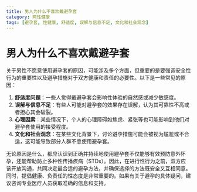 ```yaml
---
title: 男人为什么不喜欢戴避孕套
category: 两性健康
tags: [避孕套, 性健康, 舒适度, 误解与信息不足, 文化和社会观念]
---
```

# 男人为什么不喜欢戴避孕套
关于男性不愿意使用避孕套的原因，可能涉及多个方面，但重要的是要强调安全性行为的重要性以及避孕措施对于双方健康和责任的必要性。以下是一些常见的原因：

1. **舒适度问题**：一些人觉得戴避孕套会影响性体验的自然感或减少敏感度。
2. **误解与信息不足**：有些人可能对避孕套的效果存在误解，认为其可靠性不高或者担心其会破裂。
3. **心理因素**：某些情况下，个人的心理障碍如焦虑、紧张等也可能影响到他们对避孕套使用的接受程度。
4. **文化和社会观念**：在某些文化背景下，讨论避孕措施可能会被视为尴尬或不合适，这可能导致部分人群不愿使用避孕套。

无论原因是什么，都应认识到正确并持续地使用避孕套不仅能够有效预防意外怀孕，还能帮助防止多种性传播疾病（STDs）。因此，在进行性行为之前，双方应该开放沟通，共同决定最合适的避孕方法，并确保选择的方法既安全又互相同意。同时，提倡健康、负责任的性态度是非常重要的。如果有关于避孕的具体疑问，建议咨询专业医疗人员获取准确的信息和支持。